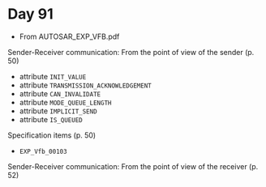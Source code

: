 # Day 91

* From AUTOSAR\_EXP\_VFB.pdf

Sender-Receiver communication: From the point of view of the sender (p. 50)
* attribute `INIT_VALUE`
* attribute `TRANSMISSION_ACKNOWLEDGEMENT`
* attribute `CAN_INVALIDATE`
* attribute `MODE_QUEUE_LENGTH`
* attribute `IMPLICIT_SEND`
* attribute `IS_QUEUED`

Specification items (p. 50)
* `EXP_Vfb_00103`

Sender-Receiver communication: From the point of view of the receiver (p. 52)

